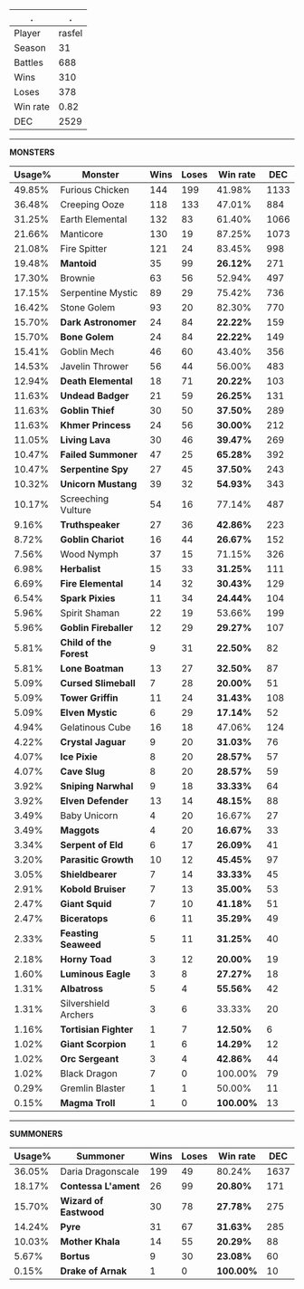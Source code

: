.|.
|-|-
Player|rasfel
Season|31
Battles|688
Wins|310
Loses|378
Win rate|0.82
DEC|2529

---
**MONSTERS**

Usage%|Monster|Wins|Loses|Win rate|DEC|
-|-|-|-|-|-|
49.85%|Furious Chicken|144|199|41.98%|1133|
36.48%|Creeping Ooze|118|133|47.01%|884|
31.25%|Earth Elemental|132|83|61.40%|1066|
21.66%|Manticore|130|19|87.25%|1073|
21.08%|Fire Spitter|121|24|83.45%|998|
19.48%|**Mantoid**|35|99|**26.12%**|271|
17.30%|Brownie|63|56|52.94%|497|
17.15%|Serpentine Mystic|89|29|75.42%|736|
16.42%|Stone Golem|93|20|82.30%|770|
15.70%|**Dark Astronomer**|24|84|**22.22%**|159|
15.70%|**Bone Golem**|24|84|**22.22%**|149|
15.41%|Goblin Mech|46|60|43.40%|356|
14.53%|Javelin Thrower|56|44|56.00%|483|
12.94%|**Death Elemental**|18|71|**20.22%**|103|
11.63%|**Undead Badger**|21|59|**26.25%**|131|
11.63%|**Goblin Thief**|30|50|**37.50%**|289|
11.63%|**Khmer Princess**|24|56|**30.00%**|212|
11.05%|**Living Lava**|30|46|**39.47%**|269|
10.47%|**Failed Summoner**|47|25|**65.28%**|392|
10.47%|**Serpentine Spy**|27|45|**37.50%**|243|
10.32%|**Unicorn Mustang**|39|32|**54.93%**|343|
10.17%|Screeching Vulture|54|16|77.14%|487|
9.16%|**Truthspeaker**|27|36|**42.86%**|223|
8.72%|**Goblin Chariot**|16|44|**26.67%**|152|
7.56%|Wood Nymph|37|15|71.15%|326|
6.98%|**Herbalist**|15|33|**31.25%**|111|
6.69%|**Fire Elemental**|14|32|**30.43%**|129|
6.54%|**Spark Pixies**|11|34|**24.44%**|104|
5.96%|Spirit Shaman|22|19|53.66%|199|
5.96%|**Goblin Fireballer**|12|29|**29.27%**|107|
5.81%|**Child of the Forest**|9|31|**22.50%**|82|
5.81%|**Lone Boatman**|13|27|**32.50%**|87|
5.09%|**Cursed Slimeball**|7|28|**20.00%**|51|
5.09%|**Tower Griffin**|11|24|**31.43%**|108|
5.09%|**Elven Mystic**|6|29|**17.14%**|52|
4.94%|Gelatinous Cube|16|18|47.06%|124|
4.22%|**Crystal Jaguar**|9|20|**31.03%**|76|
4.07%|**Ice Pixie**|8|20|**28.57%**|57|
4.07%|**Cave Slug**|8|20|**28.57%**|59|
3.92%|**Sniping Narwhal**|9|18|**33.33%**|64|
3.92%|**Elven Defender**|13|14|**48.15%**|88|
3.49%|Baby Unicorn|4|20|16.67%|27|
3.49%|**Maggots**|4|20|**16.67%**|33|
3.34%|**Serpent of Eld**|6|17|**26.09%**|41|
3.20%|**Parasitic Growth**|10|12|**45.45%**|97|
3.05%|**Shieldbearer**|7|14|**33.33%**|45|
2.91%|**Kobold Bruiser**|7|13|**35.00%**|53|
2.47%|**Giant Squid**|7|10|**41.18%**|51|
2.47%|**Biceratops**|6|11|**35.29%**|49|
2.33%|**Feasting Seaweed**|5|11|**31.25%**|40|
2.18%|**Horny Toad**|3|12|**20.00%**|19|
1.60%|**Luminous Eagle**|3|8|**27.27%**|18|
1.31%|**Albatross**|5|4|**55.56%**|42|
1.31%|Silvershield Archers|3|6|33.33%|20|
1.16%|**Tortisian Fighter**|1|7|**12.50%**|6|
1.02%|**Giant Scorpion**|1|6|**14.29%**|12|
1.02%|**Orc Sergeant**|3|4|**42.86%**|44|
1.02%|Black Dragon|7|0|100.00%|79|
0.29%|Gremlin Blaster|1|1|50.00%|11|
0.15%|**Magma Troll**|1|0|**100.00%**|13|

---
**SUMMONERS**

Usage%|Summoner|Wins|Loses|Win rate|DEC|
-|-|-|-|-|-|
36.05%|Daria Dragonscale|199|49|80.24%|1637|
18.17%|**Contessa L'ament**|26|99|**20.80%**|171|
15.70%|**Wizard of Eastwood**|30|78|**27.78%**|275|
14.24%|**Pyre**|31|67|**31.63%**|285|
10.03%|**Mother Khala**|14|55|**20.29%**|88|
5.67%|**Bortus**|9|30|**23.08%**|60|
0.15%|**Drake of Arnak**|1|0|**100.00%**|10|
